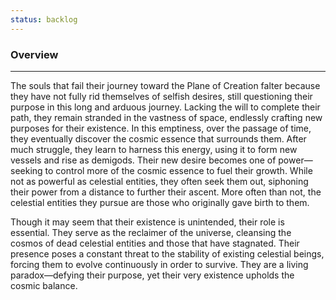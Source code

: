 ```yaml
---
status: backlog
---
```

### Overview
---
The souls that fail their journey toward the Plane of Creation falter because they have not fully rid themselves of selfish desires, still questioning their purpose in this long and arduous journey. Lacking the will to complete their path, they remain stranded in the vastness of space, endlessly crafting new purposes for their existence. In this emptiness, over the passage of time, they eventually discover the cosmic essence that surrounds them. After much struggle, they learn to harness this energy, using it to form new vessels and rise as demigods. Their new desire becomes one of power—seeking to control more of the cosmic essence to fuel their growth. While not as powerful as celestial entities, they often seek them out, siphoning their power from a distance to further their ascent. More often than not, the celestial entities they pursue are those who originally gave birth to them.  
  
Though it may seem that their existence is unintended, their role is essential. They serve as the reclaimer of the universe, cleansing the cosmos of dead celestial entities and those that have stagnated. Their presence poses a constant threat to the stability of existing celestial beings, forcing them to evolve continuously in order to survive. They are a living paradox—defying their purpose, yet their very existence upholds the cosmic balance.
